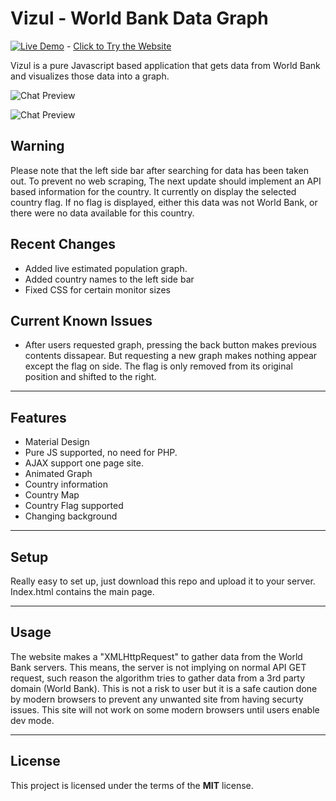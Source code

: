Vizul - World Bank Data Graph
============
 [![Live Demo](https://img.shields.io/badge/demo-online-green.svg)](http://safery.github.io/Vizul/) - [Click to Try the Website](http://safery.github.io/Vizul/)

Vizul is a pure Javascript based application that gets data from World Bank and visualizes those data into a graph.

![Chat Preview](http://i.imgur.com/74XUutB.jpg)

![Chat Preview](http://i.imgur.com/79hFd1W.png)

## Warning
Please note that the left side bar after searching for data has been taken out. To prevent no web scraping, The next update should implement an API based information for the country. It currently on display the selected country flag. If no flag is displayed, either this data was not World Bank, or there were no data available for this country.

## Recent Changes
* Added live estimated population graph.
* Added country names to the left side bar
* Fixed CSS for certain monitor sizes

## Current Known Issues
* After users requested graph, pressing the back button makes previous contents dissapear. But requesting a new graph makes nothing appear except the flag on side. The flag is only removed from its original position and shifted to the right.


---

## Features
- Material Design
- Pure JS supported, no need for PHP.
- AJAX support one page site.
- Animated Graph
- Country information
- Country Map
- Country Flag supported
- Changing background

---

## Setup
Really easy to set up, just download this repo and upload it to your server. Index.html contains the main page.

---

## Usage
The website makes a "XMLHttpRequest" to gather data from the World Bank servers. This means, the server is not implying on normal API GET request, such reason the algorithm tries to gather data from a 3rd party domain (World Bank). This is not a risk to user but it is a safe caution done by modern browsers to prevent any unwanted site from having securty issues. This site will not work on some modern browsers until users enable dev mode.

---

## License
This project is licensed under the terms of the **MIT** license.
